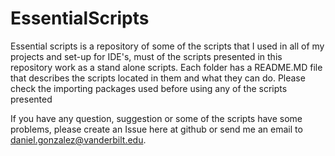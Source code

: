 # EssentialScripts
Essential scripts is a repository of some of the scripts that I used in all of my projects and set-up for IDE's, must of the scripts presented in this repository work as a stand alone scripts. Each folder has a README.MD file that describes the scripts located in them and what they can do. Please check the importing packages used before using any of the scripts presented

If you have any question, suggestion or some of the scripts have some problems, please create an Issue here at github or send me an email to <daniel.gonzalez@vanderbilt.edu>.
